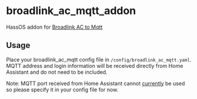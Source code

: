 # broadlink\_ac\_mqtt\_addon

HassOS addon for [Broadlink AC to Mqtt](https://github.com/liaan/broadlink_ac_mqtt)

## Usage

Place your broadlink\_ac\_mqtt config file in `/config/broadlink_ac_mqtt.yaml`.
MQTT address and login information will be received directly from Home
Assistant and do not need to be included.

Note: MQTT port received from Home Assistant cannot
[currently](https://github.com/liaan/broadlink_ac_mqtt/pull/80) be used so
please specify it in your config file for now.
